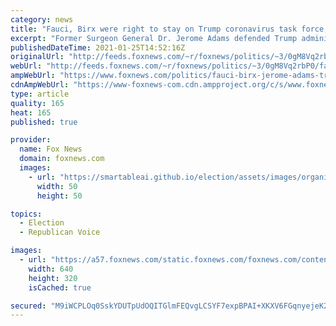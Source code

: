 ```yaml
---
category: news
title: "Fauci, Birx were right to stay on Trump coronavirus task force, former surgeon general says"
excerpt: "Former Surgeon General Dr. Jerome Adams defended Trump administration coronavirus task force members Dr. Anthony Fauci and Dr. Deborah Birx over criticism that they should have quit working for former President Donald Trump."
publishedDateTime: 2021-01-25T14:52:16Z
originalUrl: "http://feeds.foxnews.com/~r/foxnews/politics/~3/0gM8Vq2rbP0/fauci-birx-jerome-adams-trump-coronavirus"
webUrl: "http://feeds.foxnews.com/~r/foxnews/politics/~3/0gM8Vq2rbP0/fauci-birx-jerome-adams-trump-coronavirus"
ampWebUrl: "https://www.foxnews.com/politics/fauci-birx-jerome-adams-trump-coronavirus.amp"
cdnAmpWebUrl: "https://www-foxnews-com.cdn.ampproject.org/c/s/www.foxnews.com/politics/fauci-birx-jerome-adams-trump-coronavirus.amp"
type: article
quality: 165
heat: 165
published: true

provider:
  name: Fox News
  domain: foxnews.com
  images:
    - url: "https://smartableai.github.io/election/assets/images/organizations/foxnews.com-50x50.jpg"
      width: 50
      height: 50

topics:
  - Election
  - Republican Voice

images:
  - url: "https://a57.foxnews.com/static.foxnews.com/foxnews.com/content/uploads/2021/01/640/320/Jerome-Adams.jpg?ve=1&tl=1"
    width: 640
    height: 320
    isCached: true

secured: "M9iWCPLOq0SskYDUTpUdOQITGlmFEQvgLCSYF7expBPAI+XKXV6FGqnyejeK2uGA79peM1VppCRPJA5Msbaa1BPPVnkYz6tfW/hqjzfRYE0n+SakKxXtFOHYoX58KqcbS7DuiNAsWkjnoTjqf8DQSdB3p0gEnEhpEbofrfzMjmc30cj2Es2KNaOgDqHF9RZyqojtH7+wuAIBPFVjBlHTU+a2/529u/qGEv+njluauIykbvuanSoKZexZ/PJ1WiP45vUf17XMdf0qP8mD6Xm3yj5/4pwU2qR63VlfzFymQeglW7/+FQsG7ujTxdo32DI3uOOoqZZ7RNV4K9Sd5rYZClRKWnKDn/TTeyiuWWaAPxk=;WpQ+zbDJzB6CS56M+wxRDg=="
---
```


